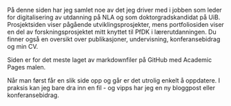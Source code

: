 På denne siden har jeg samlet noe av det jeg driver med i jobben som leder for digitalisering av utdanning på NLA og som doktorgradskandidat på UiB. Prosjektsiden viser pågående utviklingsprosjekter, mens portfoliosiden viser en del av forskningsprosjektet mitt knyttet til PfDK i lærerutdanningen. Du finner også en oversikt over publikasjoner, undervisning, konferansebidrag og min CV.

Siden er for det meste laget av markdownfiler på GitHub med Academic Pages malen. 

Når man først får en slik side opp og går er det utrolig enkelt å oppdatere. I praksis kan jeg bare dra inn en fil - og vipps har jeg en ny bloggpost eller konferansebidrag.